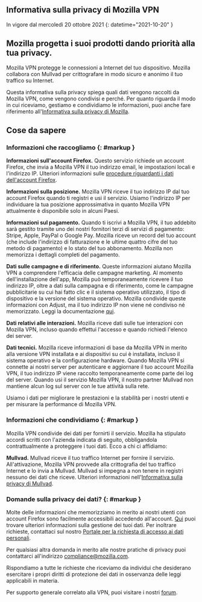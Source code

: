 ﻿## <span class="privacy-header-firefox">Informativa sulla privacy di Mozilla VPN</span> <span class="privacy-header-policy"></span>

In vigore dal mercoledì 20 ottobre 2021
{: datetime="2021-10-20" }

## Mozilla progetta i suoi prodotti dando priorità alla tua privacy.

Mozilla VPN protegge le connessioni a Internet del tuo dispositivo. Mozilla collabora con Mullvad per crittografare in modo sicuro e anonimo il tuo traffico su Internet.

Questa informativa sulla privacy spiega quali dati vengono raccolti da Mozilla VPN, come vengono condivisi e perché. Per quanto riguarda il modo in cui riceviamo, gestiamo e condividiamo le informazioni, puoi anche fare riferimento all'[Informativa sulla privacy di Mozilla](https://www.mozilla.org/privacy/).

## Cose da sapere

### Informazioni che raccogliamo {: #markup }

__Informazioni sull'account Firefox.__ Questo servizio richiede un account Firefox, che invia a Mozilla VPN il tuo indirizzo email, le impostazioni locali e l'indirizzo IP. Ulteriori informazioni sulle [procedure riguardanti i dati dell'account Firefox](https://www.mozilla.org/privacy/firefox/#firefox-accounts-join-firefox).

__Informazioni sulla posizione.__ Mozilla VPN riceve il tuo indirizzo IP dal tuo account Firefox quando ti registri e usi il servizio. Usiamo l'indirizzo IP per individuare la tua posizione approssimativa in quanto Mozilla VPN attualmente è disponibile solo in alcuni Paesi.

__Informazioni sul pagamento.__ Quando ti iscrivi a Mozilla VPN, il tuo addebito sarà gestito tramite uno dei nostri fornitori terzi di servizi di pagamento: Stripe, Apple, PayPal o Google Pay. Mozilla riceve un record del tuo account (che include l'indirizzo di fatturazione e le ultime quattro cifre del tuo metodo di pagamento) e lo stato del tuo abbonamento. Mozilla non memorizza i dettagli completi del pagamento. 

__Dati sulle campagne e di riferimento.__ Queste informazioni aiutano Mozilla VPN a comprendere l'efficacia delle campagne marketing. Al momento dell'installazione dell'app, Mozilla può temporaneamente ricevere il tuo indirizzo IP, oltre a dati sulla campagna e di riferimento, come le campagne pubblicitarie su cui hai fatto clic e il sistema operativo utilizzato, il tipo di dispositivo e la versione del sistema operativo. Mozilla condivide queste informazioni con Adjust, ma il tuo indirizzo IP non viene né condiviso né memorizzato. Leggi la documentazione [qui](https://github.com/mozilla-mobile/mozilla-vpn-client/blob/main/src/shared/adjust/adjust.md).

__Dati relativi alle interazioni.__ Mozilla riceve dati sulle tue interazioni con Mozilla VPN, incluso quando effettui l'accesso e quando richiedi l'elenco dei server.

__Dati tecnici.__ Mozilla riceve informazioni di base da Mozilla VPN in merito alla versione VPN installata e ai dispositivi su cui è installata, incluso il sistema operativo e la configurazione hardware. Quando Mozilla VPN si connette ai nostri server per autenticare e aggiornare il tuo account Mozilla VPN, il tuo indirizzo IP viene raccolto temporaneamente come parte dei log del server. Quando usi il servizio Mozilla VPN, il nostro partner Mullvad non mantiene alcun log sul server con le tue attività sulla rete.

Usiamo i dati per migliorare le prestazioni e la stabilità per i nostri utenti e per misurare la performance di Mozilla VPN.

### Informazioni che condividiamo {: #markup }

Mozilla VPN condivide dei dati per fornirti il servizio. Mozilla ha stipulato accordi scritti con l'azienda indicata di seguito, obbligandola contrattualmente a proteggere i tuoi dati. Ecco a chi ci affidiamo:

__Mullvad.__ Mullvad riceve il tuo traffico Internet per fornire il servizio. All'attivazione, Mozilla VPN provvede alla crittografia del tuo traffico Internet e lo invia a Mullvad. Mullvad si impegna a non tenere in registri nessuno dei dati che riceve. Ulteriori informazioni nell'[Informativa sulla privacy di Mullvad](https://mullvad.net/help/no-logging-data-policy/).

### Domande sulla privacy dei dati? {: #markup }

Molte delle informazioni che memorizziamo in merito ai nostri utenti con account Firefox sono facilmente accessibili accedendo all'account. [Qui](https://support.mozilla.org/products/privacy-and-security/user-control) puoi trovare ulteriori informazioni sulla gestione dei tuoi dati. Per inoltrare richieste, contattaci sul nostro [Portale per la richiesta di accesso ai dati personali](https://privacyportal.onetrust.com/webform/1350748f-7139-405c-8188-22740b3b5587/4ba08202-2ede-4934-a89e-f0b0870f95f0).

Per qualsiasi altra domanda in merito alle nostre pratiche di privacy puoi contattarci all'indirizzo compliance@mozilla.com.

Rispondiamo a tutte le richieste che riceviamo da individui che desiderano esercitare i propri diritti di protezione dei dati in osservanza delle leggi applicabili in materia.

Per supporto generale correlato alla VPN, puoi visitare i nostri [forum](https://support.mozilla.org/).
